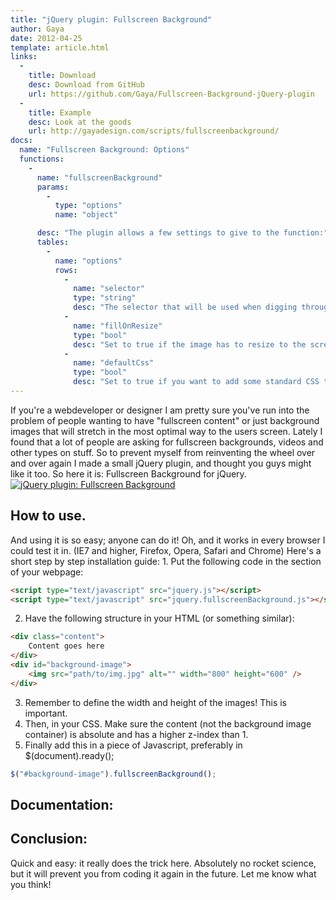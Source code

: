 ```yaml
---
title: "jQuery plugin: Fullscreen Background"
author: Gaya
date: 2012-04-25
template: article.html
links:
  -
    title: Download
    desc: Download from GitHub
    url: https://github.com/Gaya/Fullscreen-Background-jQuery-plugin
  -
    title: Example
    desc: Look at the goods
    url: http://gayadesign.com/scripts/fullscreenbackground/
docs:
  name: "Fullscreen Background: Options"
  functions:
    -
      name: "fullscreenBackground"
      params:
        -
          type: "options"
          name: "object"

      desc: "The plugin allows a few settings to give to the function:"
      tables:
        -
          name: "options"
          rows:
            -
              name: "selector"
              type: "string"
              desc: "The selector that will be used when digging through the element you’re calling the function on. Default: \"img\""
            -
              name: "fillOnResize"
              type: "bool"
              desc: "Set to true if the image has to resize to the screen if the screensize changes. I think most will leave this set to true. Default: true"
            -
              name: "defaultCss"
              type: "bool"
              desc: "Set to true if you want to add some standard CSS to the elements. If you are experiencing problems you can set this to false and do the CSS in your own stylesheet. Default: true"
---
```

If you're a webdeveloper or designer I am pretty sure you've run into the problem of people wanting to have "fullscreen content" or just background images that will stretch in the most optimal way to the users screen. Lately I found that a lot of people are asking for fullscreen backgrounds, videos and other types on stuff. So to prevent myself from reinventing the wheel over and over again I made a small jQuery plugin, and thought you guys might like it too. So here it is: Fullscreen Background for jQuery. [![jQuery plugin: Fullscreen Background](/articles/\/fullscreengdpost.jpg "jQuery plugin: Fullscreen Background")](http://www.gayadesign.com/diy/jquery-plugin-fullscreen-background/)<span id="more-845"></span>

How to use.
-----------

 And using it is so easy; anyone can do it! Oh, and it works in every browser I could test it in. (IE7 and higher, Firefox, Opera, Safari and Chrome) Here's a short step by step installation guide: 1. Put the following code in the  section of your webpage: 
```html
<script type="text/javascript" src="jquery.js"></script>
<script type="text/javascript" src="jquery.fullscreenBackground.js"></script>
```

2. Have the following structure in your HTML (or something similar): 
```html
<div class="content">
    Content goes here
</div>
<div id="background-image">
    <img src="path/to/img.jpg" alt="" width="800" height="600" />
</div>
```

3. Remember to define the width and height of the images! This is important.
4. Then, in your CSS. Make sure the content (not the background image container) is absolute and has a higher z-index than 1.
5. Finally add this in a piece of Javascript, preferably in <span class="code"><span class="code">$(document).ready(); </span></span> 
```javascript
$("#background-image").fullscreenBackground();
```


Documentation:
--------------

  Conclusion:
-----------

 Quick and easy: it really does the trick here. Absolutely no rocket science, but it will prevent you from coding it again in the future. Let me know what you think!